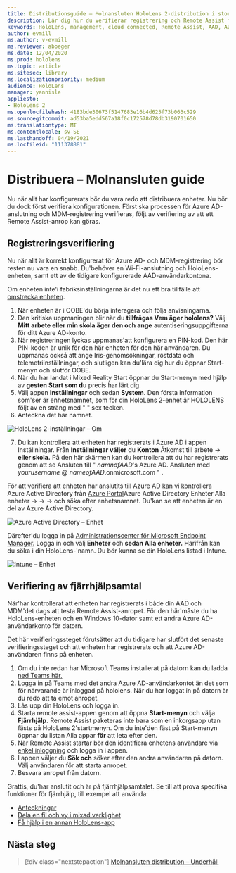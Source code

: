 ```yaml
---
title: Distributionsguide – Molnansluten HoloLens 2-distribution i stor skala med Remote Assist – Distribuera
description: Lär dig hur du verifierar registrering och Remote Assist för HoloLens-enheter via ett molnanslutet nätverk.
keywords: HoloLens, management, cloud connected, Remote Assist, AAD, Azure AD, MDM, Mobile Enhetshantering
author: evmill
ms.author: v-evmill
ms.reviewer: aboeger
ms.date: 12/04/2020
ms.prod: hololens
ms.topic: article
ms.sitesec: library
ms.localizationpriority: medium
audience: HoloLens
manager: yannisle
appliesto:
- HoloLens 2
ms.openlocfilehash: 4183bde30673f5147683e16b4d625f73b063c529
ms.sourcegitcommit: ad53ba5edd567a18f0c172578d78db3190701650
ms.translationtype: MT
ms.contentlocale: sv-SE
ms.lasthandoff: 04/19/2021
ms.locfileid: "111378881"
---
```

# <a name="deploy---cloud-connected-guide"></a>Distribuera – Molnansluten guide

Nu när allt har konfigurerats bör du vara redo att distribuera enheter. Nu bör du dock först verifiera konfigurationen. Först ska processen för Azure AD-anslutning och MDM-registrering verifieras, följt av verifiering av att ett Remote Assist-anrop kan göras.

## <a name="enrollment-validation"></a>Registreringsverifiering

Nu när allt är korrekt konfigurerat för Azure AD- och MDM-registrering bör resten nu vara en snabb. Du&#39;behöver en Wi-Fi-anslutning och HoloLens-enheten, samt ett av de tidigare konfigurerade AAD-användarkontona.

Om enheten inte&#39;i fabriksinställningarna är det nu ett bra tillfälle att [omstrecka enheten](https://docs.microsoft.com/hololens/hololens-recovery#clean-reflash-the-device).

1. När enheten är i OOBE&#39;du börja interagera och följa anvisningarna. 
1. Den kritiska uppmaningen blir när du **tillfrågas Vem äger hololens?** Välj **Mitt arbete eller min skola äger den och ange** autentiseringsuppgifterna för ditt Azure AD-konto.
1. När registreringen lyckas uppmanas&#39;att konfigurera en PIN-kod. Den här PIN-koden är unik för den här enheten för den här användaren. Du uppmanas också att ange Iris-genomsökningar, röstdata och telemetriinställningar, och slutligen kan du&#39;lära dig hur du öppnar Start-menyn och slutför OOBE.
1. När du har landat i Mixed Reality Start öppnar du Start-menyn med hjälp av **gesten Start som du** precis har lärt dig.
1. Välj appen **Inställningar** och sedan **System.** Den första information som&#39;ser är enhetsnamnet, som för din HoloLens 2-enhet är HOLOLENS följt av en sträng med &quot; &quot; sex tecken.
1. Anteckna det här namnet.

![HoloLens 2-inställningar – Om](./images/hololens2-settings-about.jpg)

7. Du kan kontrollera att enheten har registrerats i Azure AD i appen Inställningar. Från **Inställningar väljer** du **Konton** Åtkomst till arbete  ->  **eller skola.** På den här skärmen kan du kontrollera att du har registrerats genom att se Ansluten till &quot; _namnofAAD_&#39;s Azure AD. Ansluten med _yourusername_ @ _nameofAAD_.onmicrosoft.com &quot; .


För att verifiera att enheten har anslutits till Azure AD kan vi kontrollera Azure Active Directory från [Azure Portal](https://portal.azure.com/#home)Azure Active Directory Enheter Alla enheter  ->    ->    ->  och söka efter enhetsnamnet. Du&#39;kan se att enheten är en del av Azure Active Directory.


![Azure Active Directory – Enhet](./images/aad-enrollment.png)

Därefter&#39;du logga in på [Administrationscenter för Microsoft Endpoint Manager.](https://endpoint.microsoft.com/#home) Logga in och välj **Enheter** och **sedan Alla enheter.** Härifrån kan du söka i din HoloLens-&#39;namn. Du bör kunna se din HoloLens listad i Intune.

![Intune – Enhet](./images/endpoint-all-devices-enrolled.png)

## <a name="remote-assist-call-validation"></a>Verifiering av fjärrhjälpsamtal

När&#39;har kontrollerat att enheten har registrerats i både din AAD och MDM&#39;det dags att testa Remote Assist-anropet. För den här&#39;måste du ha HoloLens-enheten och en Windows 10-dator samt ett andra Azure AD-användarkonto för datorn.

Det här verifieringssteget förutsätter att du tidigare har slutfört det senaste verifieringssteget och att enheten har registrerats och att Azure AD-användaren finns på enheten.


1. Om du inte redan har Microsoft Teams installerat på datorn kan du ladda [ned Teams här.](https://www.microsoft.com/microsoft-365/microsoft-teams/download-app)
2. Logga in på Teams med det andra Azure AD-användarkontot än det som för närvarande är inloggad på hololens. När du har loggat in på datorn är du redo att ta emot anropet.
3. Lås upp din HoloLens och logga in.
4. Starta remote assist-appen genom att öppna **Start-menyn** och välja **Fjärrhjälp.** Remote Assist paketeras inte bara som en inkorgsapp utan fästs på HoloLens 2&#39;startmenyn. Om du inte&#39;den fäst på Start-menyn öppnar du listan Alla appar **för** att leta efter den.
5. När Remote Assist startar bör den identifiera enhetens användare via [enkel inloggning](https://docs.microsoft.com/azure/active-directory/manage-apps/what-is-single-sign-on) och logga in i appen.
6. I appen väljer du **Sök och** söker efter den andra användaren på datorn. Välj användaren för att starta anropet.
7. Besvara anropet från datorn.

Grattis, du&#39;har anslutit och är på fjärrhjälpsamtalet. Se till att prova specifika funktioner för fjärrhjälp, till exempel att använda:

- [Anteckningar](https://docs.microsoft.com/dynamics365/mixed-reality/remote-assist/add-annotations-hololens)
- [Dela en fil och vy i mixad verklighet](https://docs.microsoft.com/dynamics365/mixed-reality/remote-assist/display-save-files)
- [Få hjälp i en annan HoloLens-app](https://docs.microsoft.com/dynamics365/mixed-reality/remote-assist/get-help-hololens-app-hololens)

## <a name="next-step"></a>Nästa steg

> [!div class="nextstepaction"]
> [Molnansluten distribution – Underhåll](hololens2-cloud-connected-maintain.md)